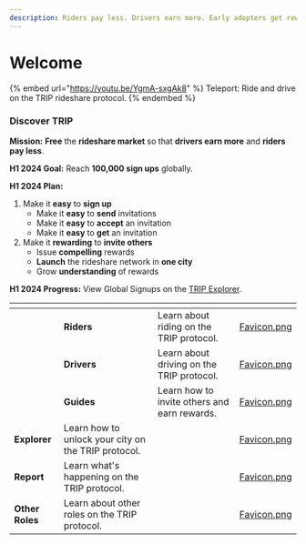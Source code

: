 ```yaml
---
description: Riders pay less. Drivers earn more. Early adopters get rewarded.
---
```


# Welcome

{% embed url="https://youtu.be/YgmA-sxgAk8" %}
Teleport: Ride and drive on the TRIP rideshare protocol.
{% endembed %}

### Discover TRIP

**Mission:** **Free** the **rideshare market** so that **drivers earn more** and **riders pay less**.

**H1 2024 Goal:** Reach **100,000 sign ups** globally.

**H1 2024 Plan:**

1. Make it **easy** to **sign up**
   * Make it **easy** to **send** invitations
   * Make it **easy** to **accept** an invitation
   * Make it **easy** to **get** an invitation
2. Make it **rewarding** to **invite others**
   * Issue **compelling** rewards
   * **Launch** the rideshare network in **one city**
   * Grow **understanding** of rewards

**H1 2024 Progress:** View Global Signups on the [TRIP Explorer](https://explorer.trip.dev/).

<table data-view="cards"><thead><tr><th></th><th></th><th></th><th data-hidden data-card-cover data-type="files"></th></tr></thead><tbody><tr><td></td><td><strong>Riders</strong></td><td>Learn about riding on the TRIP protocol.</td><td><a href=".gitbook/assets/Favicon.png">Favicon.png</a></td></tr><tr><td></td><td><strong>Drivers</strong></td><td>Learn about driving on the TRIP protocol.</td><td><a href=".gitbook/assets/Favicon.png">Favicon.png</a></td></tr><tr><td></td><td><strong>Guides</strong></td><td>Learn how to invite others and earn rewards.</td><td><a href=".gitbook/assets/Favicon.png">Favicon.png</a></td></tr><tr><td><strong>Explorer</strong></td><td>Learn how to unlock your city on the TRIP protocol.</td><td></td><td><a href=".gitbook/assets/Favicon.png">Favicon.png</a></td></tr><tr><td><strong>Report</strong></td><td>Learn what's happening on the TRIP protocol.</td><td></td><td><a href=".gitbook/assets/Favicon.png">Favicon.png</a></td></tr><tr><td><strong>Other Roles</strong></td><td>Learn about other roles on the TRIP protocol.</td><td></td><td><a href=".gitbook/assets/Favicon.png">Favicon.png</a></td></tr></tbody></table>
